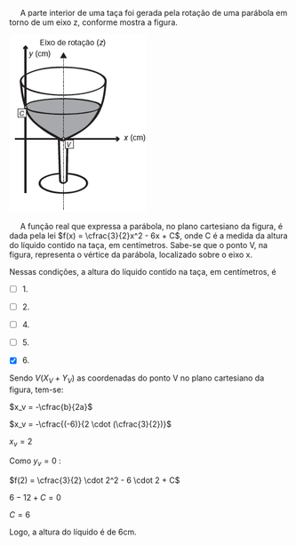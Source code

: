 

     A parte interior de uma taça foi gerada pela rotação de uma parábola em torno de um eixo z, conforme mostra a figura.

![](e8874005-b606-0c9b-6d9e-cb7efa88b8d7.png)

     A função real que expressa a parábola, no plano cartesiano da figura, é dada pela lei $f(x) = \cfrac{3}{2}x^2 - 6x + C$, onde C é a medida da altura do líquido contido na taça, em centímetros. Sabe-se que o ponto V, na figura, representa o vértice da parábola, localizado sobre o eixo x.

Nessas condições, a altura do líquido contido na taça, em centímetros, é



- [ ] 1\.
- [ ] 2\.
- [ ] 4\.
- [ ] 5\.
- [x] 6\.


Sendo $V(X_V + Y_V)$ as coordenadas do ponto V no plano cartesiano da figura, tem-se:

$x_v = -\cfrac{b}{2a}$

$x_v = -\cfrac{(-6)}{2 \cdot (\cfrac{3}{2})}$

$x_v = 2$

Como $y_v = 0$ :

$f(2) = \cfrac{3}{2} \cdot 2^2 - 6 \cdot 2 + C$

$6 - 12 + C =0$

$C = 6$

Logo, a altura do líquido é de 6cm.

        